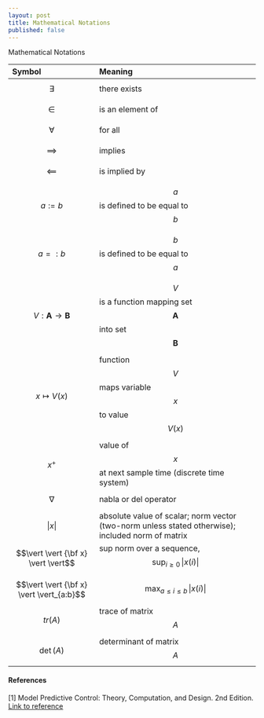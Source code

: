 ```yaml
---
layout: post
title: Mathematical Notations
published: false
---
```


Mathematical Notations


| **Symbol** &nbsp; &nbsp; &nbsp; &nbsp; &nbsp; &nbsp; &nbsp; | **Meaning**  |
|:---------------|:----------------------------------|
| $$\exists$$  | there exists  |
| $$\in$$  | is an element of  |
|$$\forall$$ |for all |
| $$\implies$$| implies|
|$$\impliedby$$ | is implied by|
|$$a := b$$ |$$a$$ is defined to be equal to $$b$$ |
|$$a =: b$$  | $$b$$ is defined to be equal to $$a$$|
|$$V : \mathbf{A} \to \mathbf{B}$$ | $$V$$ is a function mapping set $$\mathbf{A}$$ into set $$\mathbf{B}$$|
|$$x \mapsto V(x)$$ | function $$V$$ maps variable $$x$$ to value $$V(x)$$|
|$$x^+$$ | value of $$x$$ at next sample time (discrete time system)|
|$$\nabla$$ |nabla or del operator |
|$$\vert x \vert$$  | absolute value of scalar; norm vector (two-norm unless stated otherwise); included norm of matrix|
|$$\vert \vert {\bf x} \vert \vert$$ |sup norm over a sequence, $$\text{sup}_{i \geq 0} \, \vert x(i) \vert$$ |
| $$\vert \vert {\bf x} \vert \vert_{a:b}$$| $$\text{max}_{a \leq i \leq b} \, \vert x(i) \vert$$|
| $$tr(A)$$|trace of matrix $$A$$ |
|$$\det(A)$$ |determinant of matrix $$A$$ |

<!-- https://www.cambridgeinternational.org/Images/420009-mathematics-notation-list-.pdf 
https://en.wikipedia.org/wiki/Glossary_of_mathematical_symbols
https://www.rapidtables.com/math/symbols/Basic_Math_Symbols.html
-->


#### References

[1] Model Predictive Control: Theory, Computation, and Design. 2nd Edition. [Link to reference](https://sites.engineering.ucsb.edu/~jbraw/mpc/)

